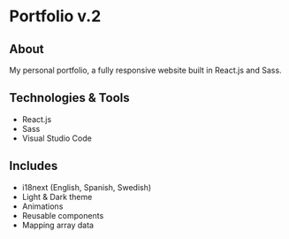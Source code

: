 # Portfolio v.2

## About
My personal portfolio, a fully responsive website built in React.js and Sass. 

## Technologies & Tools
- React.js
- Sass
- Visual Studio Code

## Includes
- i18next (English, Spanish, Swedish)
- Light & Dark theme
- Animations
- Reusable components
- Mapping array data
